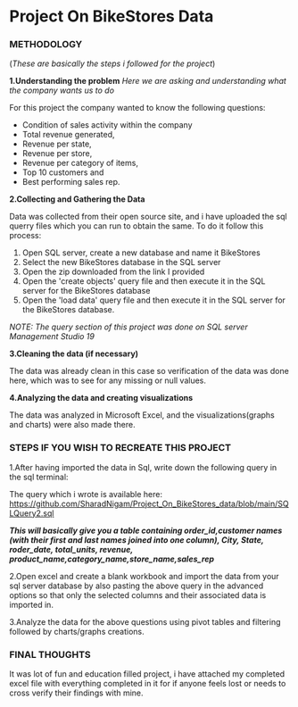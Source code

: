 
<h1> Project On BikeStores Data </h1>

<h3>METHODOLOGY</h3>
  
 
(_These are basically the steps i followed for the project_)


**1.Understanding the problem**
_Here we are asking and understanding what the company wants us to do_

For this project the company wanted to know the following questions:
* Condition of sales activity within the company
* Total revenue generated, 
* Revenue per state,
* Revenue per store,
* Revenue per category of items,
* Top 10 customers and 
* Best performing sales rep.

**2.Collecting and Gathering the Data**

Data was collected from their open source site, and i have uploaded the sql querry files which you can run to obtain the same.
To do it follow this process:
1. Open SQL server, create a new database and name it BikeStores
2. Select the new BikeStores database in the SQL server
3. Open the zip downloaded from the link I provided 
4. Open the 'create objects' query file and then execute it in the SQL server for the BikeStores database
5. Open the 'load data' query file and then execute it in the SQL server for the BikeStores database.

_NOTE: The query section of this project was done on SQL server Management Studio 19_


**3.Cleaning the data (if necessary)**

The data was already clean in this case so verification of the data was done here, which was to see for any missing or null values.


**4.Analyzing the data and creating visualizations**

The data was analyzed in Microsoft Excel, and the visualizations(graphs and charts) were also made there.

<h3> STEPS IF YOU WISH TO RECREATE THIS PROJECT </h3>

1.After having imported the data in Sql, write down the following query in the sql terminal:
  
 The query which i wrote is available here:
 https://github.com/SharadNigam/Project_On_BikeStores_data/blob/main/SQLQuery2.sql
  
  **_This will basically give you a table containing order_id,customer names (with their first and last names joined into one column), City, State, roder_date, total_units, revenue, product_name,category_name,store_name,sales_rep_**
 
2.Open excel and create a blank workbook and import the data from your sql server database by also pasting the above query in the advanced options so that only the selected columns and their associated data is imported in.

3.Analyze the data for the above questions using pivot tables and filtering followed by charts/graphs creations.

<h3>FINAL THOUGHTS</h3>
  It was lot of fun and education filled project, i have attached my completed excel file with everything completed in it for if anyone feels lost or needs to cross verify their findings with mine.
